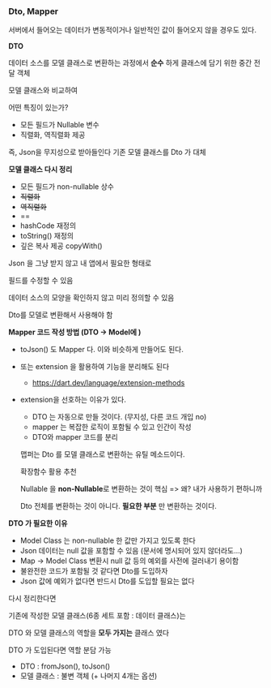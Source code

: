 ### **Dto, Mapper**

서버에서 들어오는 데이터가 변동적이거나 일반적인 값이 들어오지 않을 경우도 있다.  

**DTO**

데이터 소스를 모델 클래스로 변환하는 과정에서 **순수** 하게 클래스에 담기 위한 중간 전달 객체

모델 클래스와 비교하여

어떤 특징이 있는가?

- 모든 필드가 Nullable 변수
- 직렬화, 역직렬화 제공

즉, Json을 무지성으로 받아들인다 기존 모델 클래스를 Dto 가 대체

**모델 클래스 다시 정리**

- 모든 필드가 non-nullable 상수
- ~~직렬화~~
- ~~역직렬화~~
- ==
- hashCode 재정의
- toString() 재정의
- 깊은 복사 제공 copyWith()

Json 을 그냥 받지 않고 내 앱에서 필요한 형태로

필드를 수정할 수 있음

데이터 소스의 모양을 확인하지 않고 미리 정의할 수 있음

Dto를 모델로 변환해서 사용해야 함

**Mapper 코드 작성 방법 (DTO → Model에 )**

- toJson() 도 Mapper 다. 이와 비슷하게 만들어도 된다.
- 또는 extension 을 활용하여 기능을 분리해도 된다
    - https://dart.dev/language/extension-methods
- extension을 선호하는 이유가 있다.
    - DTO 는 자동으로 만들 것이다. (무지성, 다른 코드 개입 no)
    - mapper 는 복잡한 로직이 포함될 수 있고 인간이 작성
    - DTO와 mapper 코드를 분리
    
    맵퍼는 Dto 를 모델 클래스로 변환하는 유틸 메소드이다.
    
    확장함수 활용 추천
    
    Nullable 을 **non-Nullable**로 변환하는 것이 핵심 => 왜? 내가 사용하기 편하니까
    
    Dto 전체를 변환하는 것이 아니다. **필요한 부분** 만 변환하는 것이다.
    

**DTO 가 필요한 이유**

- Model Class 는 non-nullable 한 값만 가지고 있도록 한다
- Json 데이터는 null 값을 포함할 수 있음 (문서에 명시되어 있지 않더라도…)
- Map -> Model Class 변환시 null 값 등의 예외를 사전에 걸러내기 용이함
- 불완전한 코드가 포함될 것 같다면 Dto를 도입하자
- Json 값에 예외가 없다면 반드시 Dto를 도입할 필요는 없다

다시 정리한다면 

기존에 작성한 모델 클래스(6종 세트 포함 : 데이터 클래스)는

DTO 와 모델 클래스의 역할을 **모두 가지는** 클래스 였다

DTO 가 도입된다면 역할 분담 가능

- DTO : fromJson(), toJson()
- 모델 클래스 : 불변 객체 (+ 나머지 4개는 옵션)
